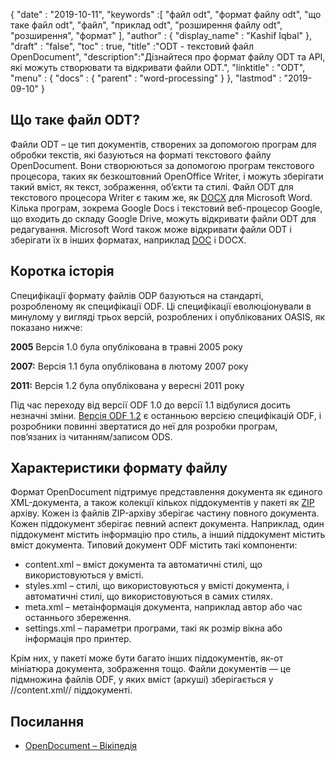 {
  "date" : "2019-10-11",
  "keywords" :[ "файл odt", "формат файлу odt", "що таке файл odt", "файл", "приклад odt", "розширення файлу odt", "розширення", "формат" ],
  "author" : {
    "display_name" : "Kashif Iqbal"
},
  "draft" : "false",
  "toc" : true,
  "title" :"ODT - текстовий файл OpenDocument",
  "description":"Дізнайтеся про формат файлу ODT та API, які можуть створювати та відкривати файли ODT.",
  "linktitle" : "ODT",
  "menu" : {
    "docs" : {
      "parent" : "word-processing"
}
},
  "lastmod" : "2019-09-10"
}

## Що таке файл ODT?

Файли ODT – це тип документів, створених за допомогою програм для обробки текстів, які базуються на форматі текстового файлу OpenDocument. Вони створюються за допомогою програм текстового процесора, таких як безкоштовний OpenOffice Writer, і можуть зберігати такий вміст, як текст, зображення, об’єкти та стилі. Файл ODT для текстового процесора Writer є таким же, як [DOCX](/uk/word-processing/docx/) для Microsoft Word. Кілька програм, зокрема Google Docs і текстовий веб-процесор Google, що входить до складу Google Drive, можуть відкривати файли ODT для редагування. Microsoft Word також може відкривати файли ODT і зберігати їх в інших форматах, наприклад [DOC](/uk/word-processing/doc/) і DOCX.

## Коротка історія ##

Специфікації формату файлів ODP базуються на стандарті, розробленому як специфікації ODF. Ці специфікації еволюціонували в минулому у вигляді трьох версій, розроблених і опублікованих OASIS, як показано нижче:

**2005** Версія 1.0 була опублікована в травні 2005 року

**2007:** Версія 1.1 була опублікована в лютому 2007 року

**2011:** Версія 1.2 була опублікована у вересні 2011 року

Під час переходу від версії ODF 1.0 до версії 1.1 відбулися досить незначні зміни. [Версія ODF 1.2](https://www.oasis-open.org/standards#opendocumentv1.2) є останньою версією специфікацій ODF, і розробники повинні звертатися до неї для розробки програм, пов’язаних із читанням/записом ODS.

## Характеристики формату файлу ##

Формат OpenDocument підтримує представлення документа як єдиного XML-документа, а також колекції кількох піддокументів у пакеті як [ZIP](/uk/compression/zip/) архіву. Кожен із файлів ZIP-архіву зберігає частину повного документа. Кожен піддокумент зберігає певний аспект документа. Наприклад, один піддокумент містить інформацію про стиль, а інший піддокумент містить вміст документа. Типовий документ ODF містить такі компоненти:

* content.xml – вміст документа та автоматичні стилі, що використовуються у вмісті.
* styles.xml – стилі, що використовуються у вмісті документа, і автоматичні стилі, що використовуються в самих стилях.
* meta.xml – метаінформація документа, наприклад автор або час останнього збереження.
* settings.xml – параметри програми, такі як розмір вікна або інформація про принтер.

Крім них, у пакеті може бути багато інших піддокументів, як-от мініатюра документа, зображення тощо. Файли документів — це підмножина файлів ODF, у яких вміст (аркуші) зберігається у //content.xml// піддокументі.

## Посилання ##

* [OpenDocument – Вікіпедія](https://en.wikipedia.org/wiki/OpenDocument)

